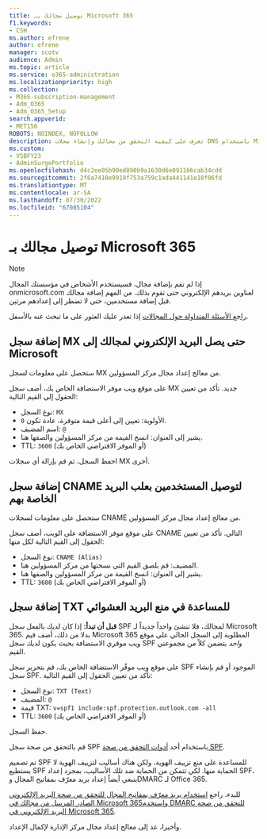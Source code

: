```yaml
---
title: توصيل مجالك بـ Microsoft 365
f1.keywords:
- CSH
ms.author: efrene
author: efrene
manager: scotv
audience: Admin
ms.topic: article
ms.service: o365-administration
ms.localizationpriority: high
ms.collection:
- M365-subscription-management
- Adm_O365
- Adm_O365_Setup
search.appverid:
- MET150
ROBOTS: NOINDEX, NOFOLLOW
description: تعرف على كيفية التحقق من مجالك وإنشاء سجلات DNS باستخدام Microsoft 365.
ms.custom:
- VSBFY23
- AdminSurgePortfolio
ms.openlocfilehash: d4c2ee05b90ed890b9a1630d6e0911b6cab34cdd
ms.sourcegitcommit: 2f6a7410e9919f753a759c1ada441141e18f06fd
ms.translationtype: MT
ms.contentlocale: ar-SA
ms.lasthandoff: 07/30/2022
ms.locfileid: "67085104"
---
```

# <a name="connect-your-domain-to-microsoft-365"></a>توصيل مجالك بـ Microsoft 365

> [!NOTE]
> إذا لم تقم بإضافة مجال، فسيستخدم الأشخاص في مؤسستك المجال onmicrosoft.com لعناوين بريدهم الإلكتروني حتى تقوم بذلك. من المهم إضافة مجالك قبل إضافة مستخدمين، حتى لا تضطر إلى إعدادهم مرتين.

[راجع الأسئلة المتداولة حول المجالات](../setup/domains-faq.yml) إذا تعذر عليك العثور على ما تبحث عنه بالأسفل.

## <a name="add-an-mx-record-so-email-for-your-domain-will-come-to-microsoft"></a>إضافة سجل MX حتى يصل البريد الإلكتروني لمجالك إلى Microsoft

ستحصل على معلومات لسجل MX من معالج إعداد مجال مركز المسؤولين.

على موقع ويب موفر الاستضافة الخاص بك، أضف سجل MX جديد.
تأكد من تعيين الحقول إلى القيم التالية:

- نوع السجل: `MX`
- الأولوية: تعيين إلى أعلى قيمة متوفرة، عادة تكون `0`.
- اسم المضيف: `@`
- يشير إلى العنوان: انسخ القيمة من مركز المسؤولين والصقها هنا.
- TTL: `3600` (أو الموفر الافتراضي الخاص بك)

احفظ السجل، ثم قم بإزالة أي سجلات MX أخرى.

## <a name="add-a-cname-record-to-connect-users-to-their-mailboxes"></a>إضافة سجل CNAME لتوصيل المستخدمين بعلب البريد الخاصة بهم

ستحصل على معلومات لسجلات CNAME من معالج إعداد مجال مركز المسؤولين.

على موقع موفر الاستضافة على الويب، أضف سجل CNAME التالي. تأكد من تعيين الحقول إلى القيم التالية لكل منها:

- نوع السجل: `CNAME (Alias)`
- المضيف: قم بلصق القيم التي نسختها من مركز المسؤولين هنا.
- يشير إلى العنوان: انسخ القيمة من مركز المسؤولين والصقها هنا.
- TTL: `3600` (أو الموفر الافتراضي الخاص بك)

## <a name="add-a-txt-record-to-help-prevent-spam"></a>إضافة سجل TXT للمساعدة في منع البريد العشوائي

**قبل أن تبدأ:** إذا كان لديك بالفعل سجل SPF لمجالك، فلا تنشئ واحداً جديداً لـ Microsoft 365. بدلا من ذلك، أضف قيم Microsoft 365 المطلوبة إلى السجل الحالي على موقع ويب موفري الاستضافة بحيث يكون لديك سجل SPF *واحد* يتضمن كلاً من مجموعتي القيم.

على موقع ويب موفّر الاستضافة الخاص بك، قم بتحرير سجل SPF الموجود أو قم بإنشاء سجل SPF.
تأكد من تعيين الحقول إلى القيم التالية:

- نوع السجل: `TXT (Text)`
- المضيف: `@`
- قيمة TXT: `v=spf1 include:spf.protection.outlook.com -all`
- TTL: `3600` (أو الموفر الافتراضي الخاص بك)

حفظ السجل.

قم بالتحقق من صحة سجل SPF باستخدام أحد [أدوات التحقق من صحة SPF](/office365/admin/setup/domains-faq#how-can-i-validate-spf-records-for-my-domain).

تم تصميم SPF للمساعدة على منع تزييف الهوية، ولكن هناك أساليب لتزييف الهوية لا يستطيع SPF الحماية منها. لكي تتمكن من الحماية ضد تلك الأساليب، بمجرد إعداد SPF، ينبغي أيضاً إعداد بريد معرّف بمفاتيح المجال وDMARC لـ Office 365.

للبدء، راجع [استخدام بريد معرّف بمفاتيح المجال للتحقق من صحة البريد الإلكتروني الصادر المرسل من مجالك في Microsoft 365](../../security/office-365-security/use-dkim-to-validate-outbound-email.md)و[استخدم DMARC للتحقق من صحة البريد الإلكتروني في Microsoft 365](../../security/office-365-security/use-dmarc-to-validate-email.md).

وأخيرا، عد إلى معالج إعداد مجال مركز الإدارة لإكمال الإعداد.
